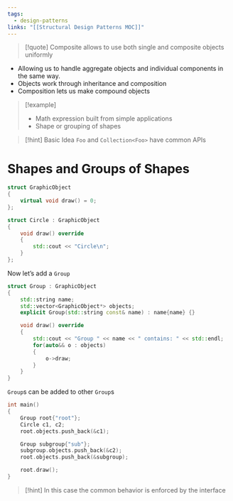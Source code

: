 ```yaml
---
tags:
  - design-patterns
links: "[[Structural Design Patterns MOC]]"
---
```


> [!quote] Composite allows to use both single and composite objects uniformly

- Allowing us to handle aggregate objects and individual components in the same way.
- Objects work through inheritance and composition
- Composition lets us make compound objects

> [!example]
> - Math expression built from simple applications
> - Shape or grouping of shapes

> [!hint] Basic Idea
> `Foo` and `Collection<Foo>` have common APIs

# Shapes and Groups of Shapes

```cpp
struct GraphicObject
{
	virtual void draw() = 0;
};

struct Circle : GraphicObject
{
	void draw() override 
	{
		std::cout << "Circle\n";
	}
};
```

Now let’s add a `Group`

```cpp
struct Group : GraphicObject
{
	std::string name;
	std::vector<GraphicObject*> objects;
	explicit Group(std::string const& name) : name{name} {}

	void draw() override
	{
		std::cout << "Group " << name << " contains: " << std::endl;
		for(auto&& o : objects)
		{
			o->draw;
		} 
	}
}
```

`Group`s can be added to other `Group`s

```cpp
int main()
{
	Group root{"root"};
	Circle c1, c2;
	root.objects.push_back(&c1);

	Group subgroup{"sub"};
	subgroup.objects.push_back(&c2);
	root.objects.push_back(&subgroup);

	root.draw();
}
```

>[!hint] In this case the common behavior is enforced by the interface
